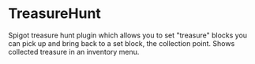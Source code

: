 # TreasureHunt
Spigot treasure hunt plugin which allows you to set "treasure" blocks you can pick up and bring back to a set block, the collection point. Shows collected treasure in an inventory menu.
